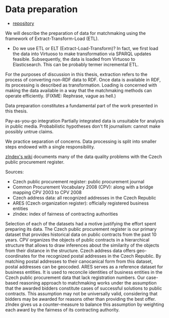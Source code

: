 # Data preparation

<!--
... A tale of gruelling detail ...

Describe data preparation of the public procurement data split into ETL phases.
Following that, describe ETL of other datasets not necessarily split by ETL phase. 
-->

- [repository](https://github.com/jindrichmynarz/vvz-to-rdf)

We will describe the preparation of data for matchmaking using the framework of Extract-Transform-Load (ETL).

- Do we use ETL or ELT (Extract-Load-Transform)? In fact, we first load the data into Virtuoso to make transformation via SPARQL updates feasible. Subsequently, the data is loaded from Virtuoso to Elasticsearch. This can be probably termer incremental ETL.

For the purposes of discussion in this thesis, extraction refers to the process of converting non-RDF data to RDF.
Once data is available in RDF, its processing is described as transformation.
Loading is concerned with making the data available in a way that the matchmaking methods can operate efficiently. (FIXME: Rephrase, vague as hell.)

Data preparation constitutes a fundamental part of the work presented in this thesis.

Pay-as-you-go integration
Partially integrated data is unsuitable for analysis in public media. Probabilistic hypotheses don't fit journalism: cannot make possibly untrue claims.

We practice separation of concerns.
Data processing is split into smaller steps endowed with a single responsibility.

[zIndex's wiki](#Soudek2016a) documents many of the data quality problems with the Czech public procurement register.

Sources:

* Czech public procurement register: public procurement journal
* Common Procurement Vocabulary 2008 (CPV): along with a bridge mapping CPV 2003 to CPV 2008
* Czech address data: all recognized addresses in the Czech Republic
* ARES (Czech organization register): officially registered business entities
* zIndex: index of fairness of contracting authorities

Selection of each of the datasets had a motive justifying the effort spent preparing its data.
The Czech public procurement register is our primary dataset that provides historical data on public contracts from the past 10 years.
CPV organizes the objects of public contracts in a hierarchical structure that allows to draw inferences about the similarity of the objects from their distance in the structure. 
Czech address data offers geo-coordinates for the recognized postal addresses in the Czech Republic. By matching postal addresses to their canocanical form from this dataset, postal addresses can be geocoded.
ARES serves as a reference dataset for business entities. It is used to reconcile identities of business entities in the Czech public procurement data that lack registration numbers.
Our case-based reasoning approach to matchmaking works under the assumption that the awarded bidders constitute cases of successful solutions to public contracts. This assumption may not be universally valid, considering that bidders may be awarded for reasons other than providing the best offer. zIndex gives us a counter-measure to balance this assumption by weighting each award by the fairness of its contracting authority.
